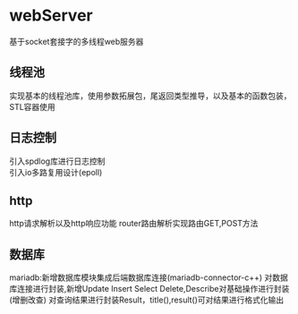 # webServer

  基于socket套接字的多线程web服务器  

## 线程池

 实现基本的线程池库，使用参数拓展包，尾返回类型推导，以及基本的函数包装，STL容器使用  
  
## 日志控制  

  引入spdlog库进行日志控制  
  引入io多路复用设计(epoll)  

##   http

  http请求解析以及http响应功能
  router路由解析实现路由GET,POST方法

## 数据库

  mariadb:新增数据库模块集成后端数据库连接(mariadb-connector-c++)
    对数据库连接进行封装,新增Update Insert Select Delete,Describe对基础操作进行封装(增删改查)
    对查询结果进行封装Result，title(),result()可对结果进行格式化输出
    
  
